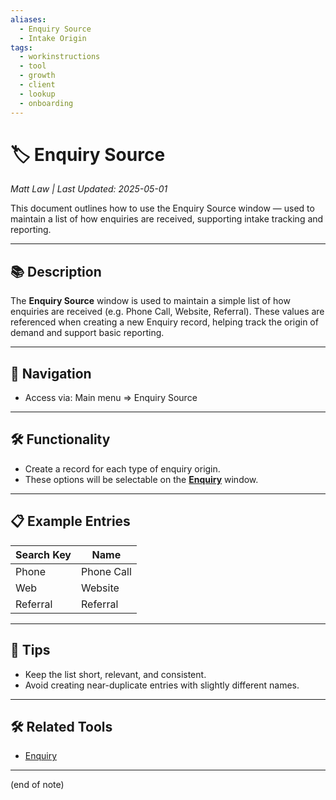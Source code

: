 ```yaml
---
aliases:
  - Enquiry Source
  - Intake Origin
tags:
  - workinstructions
  - tool
  - growth
  - client
  - lookup
  - onboarding
---
```


# 🏷️ Enquiry Source

*Matt Law | Last Updated: 2025-05-01*

This document outlines how to use the Enquiry Source window — used to maintain a list of how enquiries are received, supporting intake tracking and reporting.

---

## 📚 Description  
The **Enquiry Source** window is used to maintain a simple list of how enquiries are received (e.g. Phone Call, Website, Referral). These values are referenced when creating a new Enquiry record, helping track the origin of demand and support basic reporting.

---

## 🧭 Navigation  
- Access via: Main menu => Enquiry Source

---

## 🛠️ Functionality  
- Create a record for each type of enquiry origin.
- These options will be selectable on the **[Enquiry](Enquiry.md)** window.

---

## 📋 Example Entries  
| Search Key | Name        |
|------------|-------------|
| Phone      | Phone Call  |
| Web        | Website     |
| Referral   | Referral    |

---

## 🎯 Tips  
- Keep the list short, relevant, and consistent.
- Avoid creating near-duplicate entries with slightly different names.

---

## 🛠️ Related Tools  
- [Enquiry](Enquiry.md)

---
(end of note)
